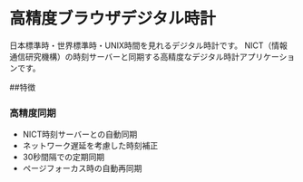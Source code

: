 # 高精度ブラウザデジタル時計
日本標準時・世界標準時・UNIX時間を見れるデジタル時計です。
NICT（情報通信研究機構）の時刻サーバーと同期する高精度なデジタル時計アプリケーションです。

##特徴

### 高精度同期
- NICT時刻サーバーとの自動同期
- ネットワーク遅延を考慮した時刻補正
- 30秒間隔での定期同期
- ページフォーカス時の自動再同期
